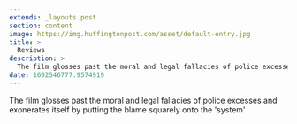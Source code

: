 ```yaml
--- 
extends: _layouts.post 
section: content 
image: https://img.huffingtonpost.com/asset/default-entry.jpg 
title: > 
  Reviews 
description: > 
  The film glosses past the moral and legal fallacies of police excesses and exonerates itself by putting the blame squarely onto the 'system' 
date: 1602546777.9574919 
--- 
```

The film glosses past the moral and legal fallacies of police excesses and exonerates itself by putting the blame squarely onto the 'system'